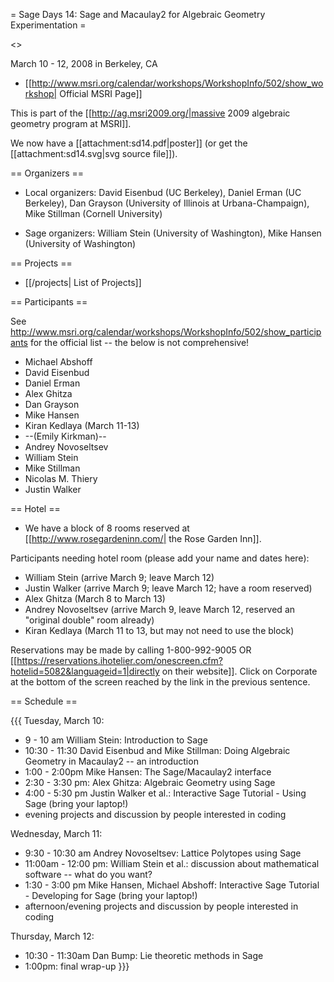 = Sage Days 14: Sage and Macaulay2 for Algebraic Geometry Experimentation =

<<TableOfContents>>

March 10 - 12, 2008 in Berkeley, CA

 * [[http://www.msri.org/calendar/workshops/WorkshopInfo/502/show_workshop| Official MSRI Page]]

This is part of the [[http://ag.msri2009.org/|massive 2009 algebraic geometry program at MSRI]].

We now have a [[attachment:sd14.pdf|poster]] (or get the [[attachment:sd14.svg|svg source file]]).

== Organizers ==

 * Local organizers: David Eisenbud (UC Berkeley), Daniel Erman (UC Berkeley), Dan Grayson (University of Illinois at Urbana-Champaign), Mike Stillman (Cornell University)

 * Sage organizers: William Stein (University of Washington), Mike Hansen (University of Washington)

== Projects ==

 * [[/projects| List of Projects]]

== Participants ==

See http://www.msri.org/calendar/workshops/WorkshopInfo/502/show_participants for the official list -- the below is not comprehensive!

 * Michael Abshoff
 * David Eisenbud
 * Daniel Erman
 * Alex Ghitza
 * Dan Grayson
 * Mike Hansen
 * Kiran Kedlaya (March 11-13)
 * --(Emily Kirkman)--
 * Andrey Novoseltsev
 * William Stein
 * Mike Stillman
 * Nicolas M. Thiery
 * Justin Walker


== Hotel ==

 * We have a block of 8 rooms reserved at [[http://www.rosegardeninn.com/| the Rose Garden Inn]].

Participants needing hotel room (please add your name and dates here):

 * William Stein (arrive March 9; leave March 12)
 * Justin Walker (arrive March 9; leave March 12; have a room reserved)
 * Alex Ghitza (March 8 to March 13)
 * Andrey Novoseltsev (arrive March 9, leave March 12, reserved an "original double" room already)
 * Kiran Kedlaya (March 11 to 13, but may not need to use the block)

Reservations may be made by calling 1-800-992-9005 OR [[https://reservations.ihotelier.com/onescreen.cfm?hotelid=5082&languageid=1|directly on their website]]. Click on Corporate at the bottom of the screen reached by the link in the previous sentence.

== Schedule ==

{{{
Tuesday, March 10:
 * 9 - 10 am William Stein: Introduction to Sage
 * 10:30 - 11:30 David Eisenbud and Mike Stillman: Doing Algebraic
                 Geometry in Macaulay2 -- an introduction
 * 1:00 - 2:00pm Mike Hansen: The Sage/Macaulay2 interface
 * 2:30 - 3:30 pm: Alex Ghitza: Algebraic Geometry using Sage
 * 4:00 - 5:30 pm Justin Walker et al.: Interactive Sage Tutorial - Using Sage (bring your laptop!)
 * evening projects and discussion by people interested in coding

Wednesday, March 11:
 * 9:30 - 10:30 am Andrey Novoseltsev: Lattice Polytopes using Sage
 * 11:00am - 12:00 pm: William Stein et al.: discussion about
             mathematical software -- what do you want?
 * 1:30 - 3:00 pm Mike Hansen, Michael Abshoff: Interactive Sage Tutorial - Developing for Sage (bring your laptop!)
 * afternoon/evening projects and discussion by people interested in coding

Thursday, March 12:
 * 10:30 - 11:30am Dan Bump: Lie theoretic methods in Sage
 * 1:00pm: final wrap-up
}}} 
